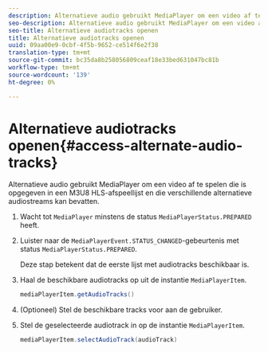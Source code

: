 ```yaml
---
description: Alternatieve audio gebruikt MediaPlayer om een video af te spelen die is opgegeven in een M3U8 HLS-afspeellijst en die verschillende alternatieve audiostreams kan bevatten.
seo-description: Alternatieve audio gebruikt MediaPlayer om een video af te spelen die is opgegeven in een M3U8 HLS-afspeellijst en die verschillende alternatieve audiostreams kan bevatten.
seo-title: Alternatieve audiotracks openen
title: Alternatieve audiotracks openen
uuid: 09aa00e9-0cbf-4f5b-9652-ce514f6e2f38
translation-type: tm+mt
source-git-commit: bc35da8b258056809ceaf18e33bed631047bc81b
workflow-type: tm+mt
source-wordcount: '139'
ht-degree: 0%

---
```



# Alternatieve audiotracks openen{#access-alternate-audio-tracks}

Alternatieve audio gebruikt MediaPlayer om een video af te spelen die is opgegeven in een M3U8 HLS-afspeellijst en die verschillende alternatieve audiostreams kan bevatten.

1. Wacht tot `MediaPlayer` minstens de status `MediaPlayerStatus.PREPARED` heeft.
1. Luister naar de `MediaPlayerEvent.STATUS_CHANGED`-gebeurtenis met status `MediaPlayerStatus.PREPARED`.

   Deze stap betekent dat de eerste lijst met audiotracks beschikbaar is.

1. Haal de beschikbare audiotracks op uit de instantie `MediaPlayerItem`.

   ```java
   mediaPlayerItem.getAudioTracks()
   ```

1. (Optioneel) Stel de beschikbare tracks voor aan de gebruiker.
1. Stel de geselecteerde audiotrack in op de instantie `MediaPlayerItem`.

   ```java
   mediaPlayerItem.selectAudioTrack(audioTrack)
   ```
